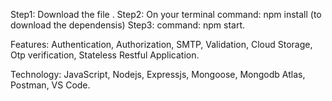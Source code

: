 Step1: Download the file .
Step2: On your terminal command: npm install (to download the dependensis)
Step3: command: npm start.



Features: Authentication, Authorization, SMTP, Validation, Cloud Storage, Otp verification, Stateless Restful Application.


Technology: JavaScript, Nodejs, Expressjs, Mongoose, Mongodb Atlas, Postman, VS Code.  
